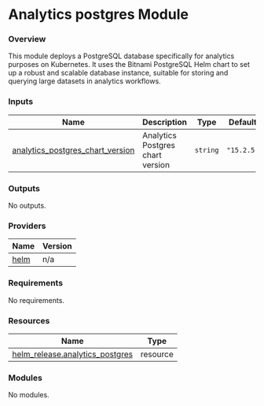 # Analytics postgres Module



### Overview

This module deploys a PostgreSQL database specifically for analytics purposes on Kubernetes. It uses the Bitnami PostgreSQL Helm chart to set up a robust and scalable database instance, suitable for storing and querying large datasets in analytics workflows.

### Inputs

| Name | Description | Type | Default | Required |
|------|-------------|------|---------|:--------:|
| <a name="input_analytics_postgres_chart_version"></a> [analytics\_postgres\_chart\_version](#input\_analytics\_postgres\_chart\_version) | Analytics Postgres chart version | `string` | `"15.2.5"` | no |

### Outputs

No outputs.

### Providers

| Name | Version |
|------|---------|
| <a name="provider_helm"></a> [helm](#provider\_helm) | n/a |

### Requirements

No requirements.

### Resources

| Name | Type |
|------|------|
| [helm_release.analytics_postgres](https://registry.terraform.io/providers/hashicorp/helm/latest/docs/resources/release) | resource |

### Modules

No modules.

